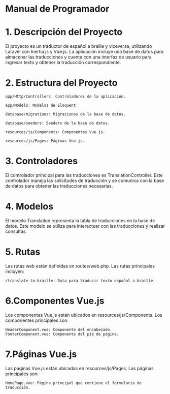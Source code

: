 
# Manual de Programador

# 1. Descripción del Proyecto
<p>
    El proyecto es un traductor de español a braille y viceversa, utilizando Laravel con Inertia.js y Vue.js. 
    La aplicación incluye una base de datos para almacenar las traducciones y cuenta con una interfaz de usuario para ingresar texto y obtener la traducción correspondiente.
</p>

# 2. Estructura del Proyecto

    app/Http/Controllers: Controladores de la aplicación.
    
    app/Models: Modelos de Eloquent.
    
    database/migrations: Migraciones de la base de datos.
    
    database/seeders: Seeders de la base de datos.
    
    resources/js/Components: Componentes Vue.js.
    
    resources/js/Pages: Páginas Vue.js.
# 3. Controladores
<p>
El controlador principal para las traducciones es TranslationController. Este controlador maneja las solicitudes de traducción y se comunica con la base de datos para obtener las traducciones necesarias.  
</p>
    
# 4. Modelos
<p>
    El modelo Translation representa la tabla de traducciones en la base de datos. Este modelo se utiliza para interactuar con las traducciones y realizar consultas.
</p>

# 5. Rutas
<p>
    Las rutas web están definidas en routes/web.php. Las rutas principales incluyen:
    
    /translate-to-braille: Ruta para traducir texto español a braille.
</p>

# 6.Componentes Vue.js
<p>
    Los componentes Vue.js están ubicados en resources/js/Components. Los componentes principales son:
    
    HeaderComponent.vue: Componente del encabezado.
    FooterComponent.vue: Componente del pie de página.
    
</p>

# 7.Páginas Vue.js
<p>
    Las páginas Vue.js están ubicadas en resources/js/Pages. Las páginas principales son:

    HomePage.vue: Página principal que contiene el formulario de traducción.
</p>
